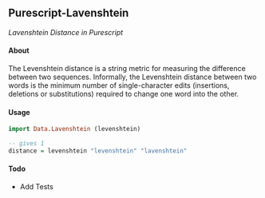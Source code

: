 ## Purescript-Lavenshtein

_Lavenshtein Distance in Purescript_

#### About

The Levenshtein distance is a string metric for measuring the difference between two sequences. Informally, the Levenshtein distance between two words is the minimum number of single-character edits (insertions, deletions or substitutions) required to change one word into the other.

#### Usage

```haskell
import Data.Lavenshtein (levenshtein)

-- gives 1
distance = levenshtein "levenshtein" "lavenshtein"
```

#### Todo

- Add Tests
